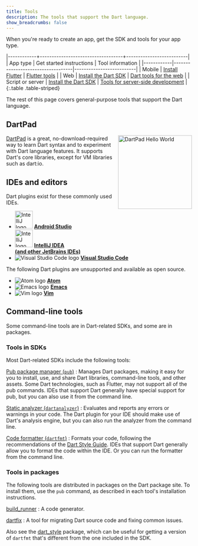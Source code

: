 ```yaml
---
title: Tools
description: The tools that support the Dart language.
show_breadcrumbs: false
---
```


When you're ready to create an app,
get the SDK and tools for your app type.

|------------+-----------------------------------+--------------------------|
| App type   | Get started instructions          | Tool information         |
|------------|-----------------------------------|--------------------------|
| Mobile | [Install Flutter]({{site.flutter}}/setup) | [Flutter tools](https://flutter.io/using-ide/) |
| Web    | [Install the Dart SDK]({{site.webdev}}/tools/sdk) | [Dart tools for the web]({{site.webdev}}/tools) |
| Script or server | [Install the Dart SDK](/tools/sdk) | [Tools for server-side development](/dart-vm/tools) |
{:.table .table-striped}

The rest of this page covers general-purpose tools that
support the Dart language.


## DartPad

<img src="{% asset dartpad-hello.png @path %}" alt="DartPad Hello World"
 width="200px" align="right" />
[DartPad](/tools/dartpad) is
a great, no-download-required way to learn Dart syntax
and to experiment with Dart language features.
It supports Dart's core libraries,
except for VM libraries such as dart:io.


## IDEs and editors

Dart plugins exist for these commonly used IDEs.

<ul class="col2">
<li>
<img src="{% asset tools/android_studio.png @path %}"
     width="48" alt="IntelliJ logo">
<a class="no-automatic-external" href="/tools/jetbrains-plugin"><b>Android Studio</b></a>
</li>
<li>
<img src="{% asset tools/intellij-idea.svg @path %}"
     width="48" alt="IntelliJ logo">
<a class="no-automatic-external" href="/tools/jetbrains-plugin"><b>IntelliJ IDEA<br>
(and other JetBrains IDEs)</b></a>
</li>
<li>
<img src="{% asset tools/vscode.png @path %}" alt="Visual Studio Code logo">
<a class="no-automatic-external" href="https://marketplace.visualstudio.com/items?itemName=Dart-Code.dart-code"><b>Visual Studio Code</b></a>
</li>
</ul>

The following Dart plugins are unsupported
and available as open source.

<ul class="col2">
<li>
<img src="{% asset tools/atom-logo.png @path %}" alt="Atom logo">
<a class="no-automatic-external" href="https://github.com/dart-atom/dartlang/"><b>Atom</b></a>
</li>
<li>
<img src="{% asset tools/emacs.png @path %}" alt="Emacs logo">
<a class="no-automatic-external" href="https://github.com/nex3/dart-mode"><b>Emacs</b></a>
</li>
<li>
<img src="{% asset tools/vim.png @path %}" alt="Vim logo">
<a class="no-automatic-external" href="https://github.com/dart-lang/dart-vim-plugin"><b>Vim</b></a>
</li>
</ul>

## Command-line tools

Some command-line tools are in Dart-related SDKs,
and some are in packages.

### Tools in SDKs

Most Dart-related SDKs include the following tools:

[Pub package manager (`pub`)](/tools/pub) 
: Manages Dart packages,
  making it easy for you to install, use, and share Dart libraries,
  command-line tools, and other assets.
  Some Dart technologies, such as Flutter, may not support
  all of the pub commands.
  IDEs that support Dart generally have special support for pub,
  but you can also use it from the command line.

[Static analyzer (`dartanalyzer`)](/tools/analyzer)
: Evaluates and reports any errors or warnings in your code.
  The Dart plugin for your IDE should make use of Dart's analysis engine,
  but you can also run the analyzer from the command line.

[Code formatter (`dartfmt`)](https://github.com/dart-lang/dart_style#readme)
: Formats your code, following the recommendations of the
  [Dart Style Guide](/guides/language/effective-dart/style).
  IDEs that support Dart generally allow you to format the code within
  the IDE. Or you can run the formatter from the command line.

### Tools in packages

The following tools are distributed in packages on the Dart package site.
To install them, use the `pub` command, as described in each tool's
installation instructions.

[build_runner][]
: A code generator.

[dartfix][]
: A tool for migrating Dart source code and fixing common issues.

Also see the [dart_style][] package, which can be useful
for getting a version of `dartfmt` that's different
from the one included in the SDK.

[build_runner]: /tools/build_runner
[dartfix]: {{site.pub-pkg}}/dartfix
[dart_style]: {{site.pub-pkg}}/dart_style

